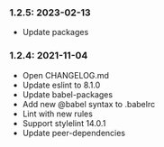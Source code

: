 ### 1.2.5: 2023-02-13

* Update packages

### 1.2.4: 2021-11-04

* Open CHANGELOG.md
* Update eslint to 8.1.0
* Update babel-packages
* Add new @babel syntax to .babelrc
* Lint with new rules
* Support stylelint 14.0.1
* Update peer-dependencies
